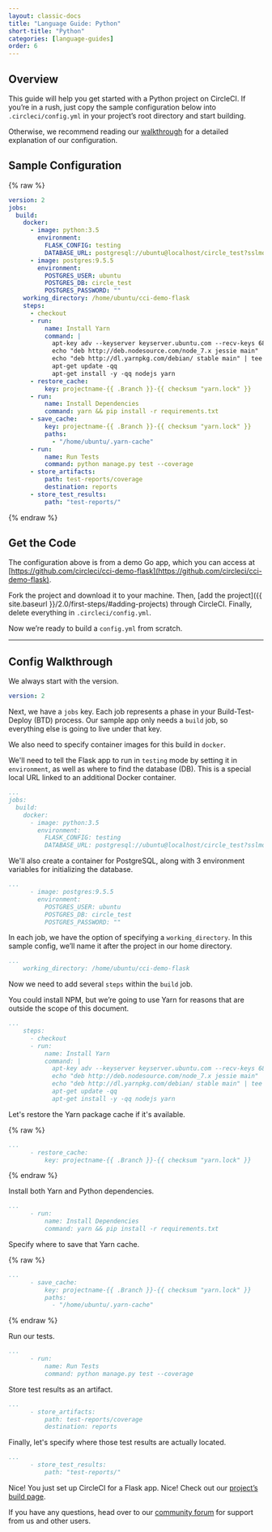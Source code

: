 ```yaml
---
layout: classic-docs
title: "Language Guide: Python"
short-title: "Python"
categories: [language-guides]
order: 6
---
```


## Overview

This guide will help you get started with a Python project on CircleCI. If you’re in a rush, just copy the sample configuration below into `.circleci/config.yml` in your project’s root directory and start building.

Otherwise, we recommend reading our [walkthrough](#config-walkthrough) for a detailed explanation of our configuration.

## Sample Configuration

{% raw %}
```YAML
version: 2
jobs:
  build:
    docker:
      - image: python:3.5
        environment:
          FLASK_CONFIG: testing
          DATABASE_URL: postgresql://ubuntu@localhost/circle_test?sslmode=disable
      - image: postgres:9.5.5
        environment:
          POSTGRES_USER: ubuntu
          POSTGRES_DB: circle_test
          POSTGRES_PASSWORD: ""
    working_directory: /home/ubuntu/cci-demo-flask
    steps:
      - checkout
      - run:
          name: Install Yarn
          command: |
            apt-key adv --keyserver keyserver.ubuntu.com --recv-keys 68576280 86E50310
            echo "deb http://deb.nodesource.com/node_7.x jessie main" | tee /etc/apt/sources.list.d/nodesource.list
            echo "deb http://dl.yarnpkg.com/debian/ stable main" | tee /etc/apt/sources.list.d/yarn.list
            apt-get update -qq
            apt-get install -y -qq nodejs yarn
      - restore_cache:
          key: projectname-{{ .Branch }}-{{ checksum "yarn.lock" }}
      - run:
          name: Install Dependencies
          command: yarn && pip install -r requirements.txt
      - save_cache:
          key: projectname-{{ .Branch }}-{{ checksum "yarn.lock" }}
          paths:
            - "/home/ubuntu/.yarn-cache"
      - run:
          name: Run Tests
          command: python manage.py test --coverage
      - store_artifacts:
          path: test-reports/coverage
          destination: reports
      - store_test_results:
          path: "test-reports/"
```
{% endraw %}

## Get the Code

The configuration above is from a demo Go app, which you can access at [https://github.com/circleci/cci-demo-flask](https://github.com/circleci/cci-demo-flask).

Fork the project and download it to your machine. Then, [add the project]({{ site.baseurl }}/2.0/first-steps/#adding-projects) through CircleCI. Finally, delete everything in `.circleci/config.yml`.

Now we’re ready to build a `config.yml` from scratch.

---

## Config Walkthrough

We always start with the version.

```YAML
version: 2
```

Next, we have a `jobs` key. Each job represents a phase in your Build-Test-Deploy (BTD) process. Our sample app only needs a `build` job, so everything else is going to live under that key.

We also need to specify container images for this build in `docker`.

We'll need to tell the Flask app to run in `testing` mode by setting it in `environment`, as well as where to find the database (DB). This is a special local URL linked to an additional Docker container.

```YAML
...
jobs:
  build:
    docker:
      - image: python:3.5
        environment:
          FLASK_CONFIG: testing
          DATABASE_URL: postgresql://ubuntu@localhost/circle_test?sslmode=disable
```

We'll also create a container for PostgreSQL, along with 3 environment variables for initializing the database.

```YAML
...
      - image: postgres:9.5.5
        environment:
          POSTGRES_USER: ubuntu
          POSTGRES_DB: circle_test
          POSTGRES_PASSWORD: ""
```

In each job, we have the option of specifying a `working_directory`. In this sample config, we’ll name it after the project in our home directory.

```YAML
...
    working_directory: /home/ubuntu/cci-demo-flask
```

Now we need to add several `steps` within the `build` job.

You could install NPM, but we’re going to use Yarn for reasons that are outside the scope of this document.

```YAML
...
    steps:
      - checkout
      - run:
          name: Install Yarn
          command: |
            apt-key adv --keyserver keyserver.ubuntu.com --recv-keys 68576280 86E50310
            echo "deb http://deb.nodesource.com/node_7.x jessie main" | tee /etc/apt/sources.list.d/nodesource.list
            echo "deb http://dl.yarnpkg.com/debian/ stable main" | tee /etc/apt/sources.list.d/yarn.list
            apt-get update -qq
            apt-get install -y -qq nodejs yarn
```

Let's restore the Yarn package cache if it's available.

{% raw %}
```YAML
...
      - restore_cache:
          key: projectname-{{ .Branch }}-{{ checksum "yarn.lock" }}
```
{% endraw %}

Install both Yarn and Python dependencies.

```YAML
...
      - run:
          name: Install Dependencies
          command: yarn && pip install -r requirements.txt
```

Specify where to save that Yarn cache.

{% raw %}
```YAML
...
      - save_cache:
          key: projectname-{{ .Branch }}-{{ checksum "yarn.lock" }}
          paths:
            - "/home/ubuntu/.yarn-cache"
```
{% endraw %}

Run our tests.

```YAML
...
      - run:
          name: Run Tests
          command: python manage.py test --coverage
```

Store test results as an artifact.

```YAML
...
      - store_artifacts:
          path: test-reports/coverage
          destination: reports
```

Finally, let's specify where those test results are actually located.

```YAML
...
      - store_test_results:
          path: "test-reports/"
```

Nice! You just set up CircleCI for a Flask app. Nice! Check out our [project’s build page](https://circleci.com/gh/circleci/cci-demo-flask).

If you have any questions, head over to our [community forum](https://discuss.circleci.com/) for support from us and other users.
